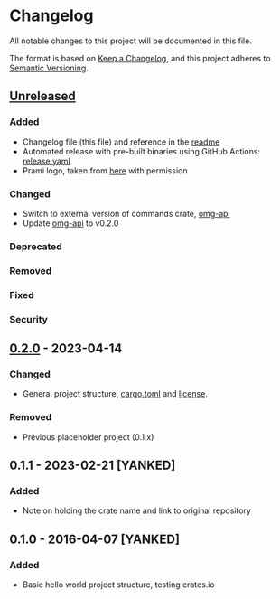 # Changelog

All notable changes to this project will be documented in this file.

The format is based on [Keep a Changelog](https://keepachangelog.com/en/1.0.0/),
and this project adheres to [Semantic Versioning](https://semver.org/spec/v2.0.0.html).

## [Unreleased]

### Added

- Changelog file (this file) and reference in the [readme](README.md)
- Automated release with pre-built binaries using GitHub Actions: [release.yaml](.github/workflows/release.yaml)
- Prami logo, taken from [here](https://sarajoy.dev/blog/short/2023-01-18-ascii-art-heart/) with permission

### Changed

- Switch to external version of commands crate, [omg-api](https://github.com/supleed2/omg-api)
- Update [omg-api](https://github.com/supleed2/omg-api) to v0.2.0

### Deprecated

### Removed

### Fixed

### Security

## [0.2.0] - 2023-04-14

### Changed

- General project structure, [cargo.toml](Cargo.toml) and [license](LICENSE).

### Removed

- Previous placeholder project (0.1.x)

## 0.1.1 - 2023-02-21 [YANKED]

### Added

- Note on holding the crate name and link to original repository

## 0.1.0 - 2016-04-07 [YANKED]

### Added

- Basic hello world project structure, testing crates.io

[unreleased]: https://github.com/supleed2/omg-rs/compare/v0.2.0...HEAD
[0.2.0]: https://github.com/supleed2/omg-rs/releases/tag/v0.2.0
